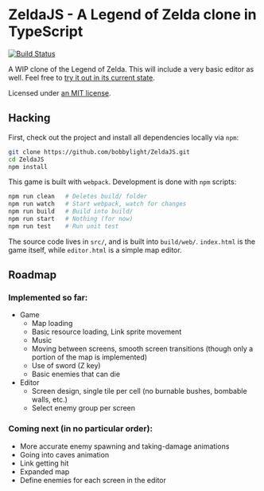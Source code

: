 # ZeldaJS - A Legend of Zelda clone in TypeScript
[![Build Status](https://travis-ci.org/bobbylight/ZeldaJS.svg?branch=master)](https://travis-ci.org/bobbylight/ZeldaJS)

A WIP clone of the Legend of Zelda.  This will include a very basic editor as well.
Feel free to [try it out in its current state](http://bobbylight.github.io/ZeldaJS/).

Licensed under [an MIT license](LICENSE.txt).

## Hacking
First, check out the project and install all dependencies locally via `npm`:

```bash
git clone https://github.com/bobbylight/ZeldaJS.git
cd ZeldaJS
npm install
```

This game is built with `webpack`.  Development is done with `npm` scripts:

```bash
npm run clean   # Deletes build/ folder
npm run watch   # Start webpack, watch for changes
npm run build   # Build into build/
npm run start   # Nothing (for now)
npm run test    # Run unit test
```

The source code lives in `src/`, and is built into `build/web/`.
`index.html` is the game itself, while `editor.html` is a simple map editor.

## Roadmap

### Implemented so far:

* Game
  - Map loading
  - Basic resource loading, Link sprite movement
  - Music
  - Moving between screens, smooth screen transitions (though only a portion of the map is implemented)
  - Use of sword (Z key)
  - Basic enemies that can die
* Editor
  - Screen design, single tile per cell (no burnable bushes, bombable walls, etc.)
  - Select enemy group per screen

### Coming next (in no particular order):

* More accurate enemy spawning and taking-damage animations
* Going into caves animation
* Link getting hit
* Expanded map
* Define enemies for each screen in the editor
